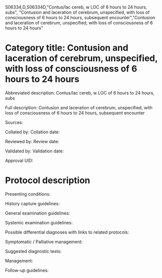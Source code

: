 S06334,D,S06334D,"Contus/lac cereb, w LOC of 6 hours to 24 hours, subs", "Contusion and laceration of cerebrum, unspecified, with loss of consciousness of 6 hours to 24 hours, subsequent encounter","Contusion and laceration of cerebrum, unspecified, with loss of consciousness of 6 hours to 24 hours"
# Category title: Contusion and laceration of cerebrum, unspecified, with loss of consciousness of 6 hours to 24 hours

Abbreviated description: Contus/lac cereb, w LOC of 6 hours to 24 hours, subs

Full description: Contusion and laceration of cerebrum, unspecified, with loss of consciousness of 6 hours to 24 hours, subsequent encounter

Sources:

Collated by:
Collation date:

Reviewed by:
Review date:

Validated by:
Validation date:

Approval UID:

# Protocol description

Presenting conditions:

History capture guidelines:

General examination guidelines:

Systemic examination guidelines:

Possible differential diagnoses with links to related protocols:

Symptomatic / Palliative management:

Suggested diagnostic tests:

Management:

Follow-up guidelines:
